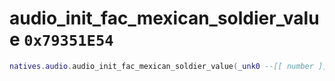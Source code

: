 # audio_init_fac_mexican_soldier_value `0x79351E54`

```lua
natives.audio.audio_init_fac_mexican_soldier_value(_unk0 --[[ number ]])
```